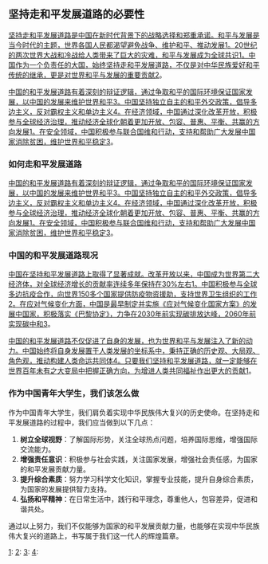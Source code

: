 ## 坚持走和平发展道路的必要性

[坚持走和平发展道路是中国在新时代背景下的战略选择和郑重承诺。和平与发展是当今时代的主题，世界各国人民都渴望避免战争、维护和平、推动发展](http://opinion.people.com.cn/n1/2021/0507/c1003-32096228.html)[1](http://opinion.people.com.cn/n1/2021/0507/c1003-32096228.html)[。20世纪的两次世界大战和冷战给人类带来了巨大的灾难，和平与发展成为全球共识](http://opinion.people.com.cn/n1/2021/0507/c1003-32096228.html)[1](http://opinion.people.com.cn/n1/2021/0507/c1003-32096228.html)[。中国作为一个负责任的大国，始终坚持走和平发展道路，不仅是对中华民族爱好和平传统的继承，更是对世界和平与发展的重要贡献](http://www.news.cn/politics/leaders/20240628/54e4c70a222d434fba989c0996fe8fee/c.html)[2](http://www.news.cn/politics/leaders/20240628/54e4c70a222d434fba989c0996fe8fee/c.html)。

[中国的和平发展道路有着深刻的辩证逻辑，通过争取和平的国际环境保证国家发展，以中国的发展来维护世界和平](http://www.mod.gov.cn/gfbw/jmsd/4858002.html)[3](http://www.mod.gov.cn/gfbw/jmsd/4858002.html)[。中国坚持独立自主的和平外交政策，倡导多边主义，反对霸权主义和单边主义](https://www.gov.cn/zhuanti/2017-10/18/content_5232664.htm)[4](https://www.gov.cn/zhuanti/2017-10/18/content_5232664.htm)[。在经济领域，中国通过深化改革开放，积极参与全球经济治理，推动经济全球化朝着更加开放、包容、普惠、平衡、共赢的方向发展](http://opinion.people.com.cn/n1/2021/0507/c1003-32096228.html)[1](http://opinion.people.com.cn/n1/2021/0507/c1003-32096228.html)[。在安全领域，中国积极参与联合国维和行动，支持和帮助广大发展中国家消除贫困，维护世界和平稳定](http://www.mod.gov.cn/gfbw/jmsd/4858002.html)[3](http://www.mod.gov.cn/gfbw/jmsd/4858002.html)。

### 如何走和平发展道路

[中国的和平发展道路有着深刻的辩证逻辑，通过争取和平的国际环境保证国家发展，以中国的发展来维护世界和平](http://www.mod.gov.cn/gfbw/jmsd/4858002.html)[3](http://www.mod.gov.cn/gfbw/jmsd/4858002.html)[。中国坚持独立自主的和平外交政策，倡导多边主义，反对霸权主义和单边主义](https://www.gov.cn/zhuanti/2017-10/18/content_5232664.htm)[4](https://www.gov.cn/zhuanti/2017-10/18/content_5232664.htm)[。在经济领域，中国通过深化改革开放，积极参与全球经济治理，推动经济全球化朝着更加开放、包容、普惠、平衡、共赢的方向发展](http://opinion.people.com.cn/n1/2021/0507/c1003-32096228.html)[1](http://opinion.people.com.cn/n1/2021/0507/c1003-32096228.html)[。在安全领域，中国积极参与联合国维和行动，支持和帮助广大发展中国家消除贫困，维护世界和平稳定](http://www.mod.gov.cn/gfbw/jmsd/4858002.html)[3](http://www.mod.gov.cn/gfbw/jmsd/4858002.html)。

### 中国的和平发展道路现况

[中国在坚持和平发展道路上取得了显著成就。改革开放以来，中国成为世界第二大经济体，对全球经济增长的贡献率连续多年保持在30%左右](http://opinion.people.com.cn/n1/2021/0507/c1003-32096228.html)[1](http://opinion.people.com.cn/n1/2021/0507/c1003-32096228.html)[。中国积极参与全球多边抗疫合作，向世界150多个国家提供防疫物资援助，支持世界卫生组织的工作](http://www.news.cn/politics/leaders/20240628/54e4c70a222d434fba989c0996fe8fee/c.html)[2](http://www.news.cn/politics/leaders/20240628/54e4c70a222d434fba989c0996fe8fee/c.html)[。在应对气候变化方面，中国是最早制定并实施《应对气候变化国家方案》的发展中国家，积极落实《巴黎协定》，力争在2030年前实现碳排放达峰，2060年前实现碳中和](http://www.mod.gov.cn/gfbw/jmsd/4858002.html)[3](http://www.mod.gov.cn/gfbw/jmsd/4858002.html)。

[中国的和平发展道路不仅促进了自身的发展，也为世界和平与发展注入了新的动力。中国始终将自身发展置于人类发展的坐标系中，秉持正确的历史观、大局观、角色观，推动构建人类命运共同体](https://www.gov.cn/zhuanti/2017-10/18/content_5232664.htm)[4](https://www.gov.cn/zhuanti/2017-10/18/content_5232664.htm)[。只要我们坚持和平发展道路，就一定能够在世界百年未有之大变局中把握正确方向，为增进人类共同福祉作出更大的贡献](http://opinion.people.com.cn/n1/2021/0507/c1003-32096228.html)[1](http://opinion.people.com.cn/n1/2021/0507/c1003-32096228.html)。

### 作为中国青年大学生，我们该怎么做

作为中国青年大学生，我们肩负着实现中华民族伟大复兴的历史使命。在坚持走和平发展道路的过程中，我们应当做到以下几点：

1. **树立全球视野**：了解国际形势，关注全球热点问题，培养国际思维，增强国际交流能力。
2. **增强责任意识**：积极参与社会实践，关注国家发展，增强社会责任感，为国家的和平发展贡献力量。
3. **提升综合素质**：努力学习科学文化知识，掌握专业技能，提升自身综合素质，为国家的发展提供智力支持。
4. **弘扬和平精神**：在日常生活中，践行和平理念，尊重他人，包容差异，促进和谐共处。

通过以上努力，我们不仅能够为国家的和平发展贡献力量，也能够在实现中华民族伟大复兴的道路上，书写属于我们这一代人的辉煌篇章。

[](http://opinion.people.com.cn/n1/2021/0507/c1003-32096228.html)[1](http://opinion.people.com.cn/n1/2021/0507/c1003-32096228.html): [](http://opinion.people.com.cn/n1/2021/0507/c1003-32096228.html)[2](http://www.news.cn/politics/leaders/20240628/54e4c70a222d434fba989c0996fe8fee/c.html): [](http://opinion.people.com.cn/n1/2021/0507/c1003-32096228.html)[3](http://www.mod.gov.cn/gfbw/jmsd/4858002.html): [](http://opinion.people.com.cn/n1/2021/0507/c1003-32096228.html)[4](https://www.gov.cn/zhuanti/2017-10/18/content_5232664.htm):